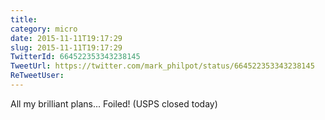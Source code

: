 ```yaml
---
title: 
category: micro
date: 2015-11-11T19:17:29
slug: 2015-11-11T19:17:29
TwitterId: 664522353343238145
TweetUrl: https://twitter.com/mark_philpot/status/664522353343238145
ReTweetUser: 
---
```


All my brilliant plans... Foiled! (USPS closed today)